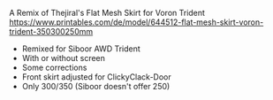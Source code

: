 A Remix of Thejiral's Flat Mesh Skirt for Voron Trident https://www.printables.com/de/model/644512-flat-mesh-skirt-voron-trident-350300250mm

- Remixed for Siboor AWD Trident
- With or without screen
- Some corrections
- Front skirt adjusted for ClickyClack-Door
- Only 300/350 (Siboor doesn't offer 250)

